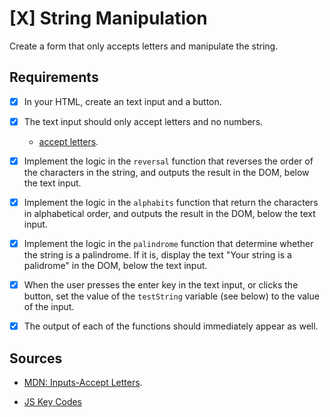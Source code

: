 # [X] String Manipulation
Create a form that only accepts letters and manipulate the string.

## Requirements

- [X] In your HTML, create an text input and a button.

- [X] The text input should only accept letters and no numbers.
	- [accept letters](https://developer.mozilla.org/en-US/docs/Web/HTML/Element/input#attr-pattern).

- [X] Implement the logic in the `reversal` function that reverses the order of the characters in the string, and outputs the result in the DOM, below the text input.

- [X] Implement the logic in the `alphabits` function that return the characters in alphabetical order, and outputs the result in the DOM, below the text input.

- [X] Implement the logic in the `palindrome` function that determine whether the string is a palindrome. If it is, display the text "Your string is a palidrome" in the DOM, below the text input.

- [X] When the user presses the enter key in the text input, or clicks the button, set the value of the `testString` variable (see below) to the value of the input.

- [X] The output of each of the functions should immediately appear as well.


## Sources
- [MDN: Inputs-Accept Letters](https://developer.mozilla.org/en-US/docs/Web/HTML/Element/input#attr-pattern).

- [JS Key Codes](https://www.cambiaresearch.com/articles/15/javascript-char-codes-key-codes)


